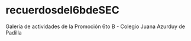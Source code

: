 # recuerdosdel6bdeSEC
Galería de actividades de la Promoción 6to B - Colegio Juana Azurduy de Padilla
